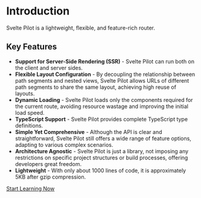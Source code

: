 # Introduction

Svelte Pilot is a lightweight, flexible, and feature-rich router.

## Key Features
- **Support for Server-Side Rendering (SSR)** - Svelte Pilot can run both on the client and server sides.
- **Flexible Layout Configuration** -  By decoupling the relationship between path segments and nested views, Svelte Pilot allows URLs of different path segments to share the same layout, achieving high reuse of layouts.
- **Dynamic Loading** - Svelte Pilot loads only the components required for the current route, avoiding resource wastage and improving the initial load speed.
- **TypeScript Support** - Svelte Pilot provides complete TypeScript type definitions.
- **Simple Yet Comprehensive** - Although the API is clear and straightforward, Svelte Pilot still offers a wide range of feature options, adapting to various complex scenarios.
- **Architecture Agnostic** - Svelte Pilot is just a library, not imposing any restrictions on specific project structures or build processes, offering developers great freedom.
- **Lightweight** - With only about 1000 lines of code, it is approximately 5KB after gzip compression.

[Start Learning Now](creating-a-project)
